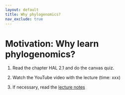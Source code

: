 ```yaml
---
layout: default
title: Why phylogenomics?
nav_exclude: true
---
```


# Motivation: Why learn phylogenomics?

1. Read the chapter HAL 2.1 and do the canvas quiz.

2. Watch the YouTube video with the lecture (time: xxx)

3. If necessary, read the [lecture notes](https://github.com/crsl4/phylogenetics-class/tree/master/lecture-notes/lecture2.md)